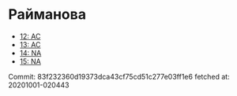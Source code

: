 # Райманова
- [12: AC](12.md)
- [13: AC](13.md)
- [14: NA](14.md)
- [15: NA](15.md)

Commit: 83f232360d19373dca43cf75cd51c277e03ff1e6
 fetched at: 20201001-020443
